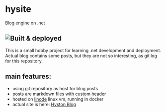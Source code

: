 # hysite
Blog engine on .net


![Built & deployed](https://github.com/ghyston/hysite/workflows/Build%20docker%20image,%20push%20to%20dockerhub,%20deploy%20on%20linode/badge.svg)
-----

This is a small hobby project for learning .net development and deployment. Actual blog contains some posts, but they are not so interesting, as git log for this repository.

## main features:
* using git repository as host for blog posts
* posts are markdown files with custom header
* hosted on [linode](http://linode.com/) linux vm, running in docker
* actual site is here: [Hyston Blog](https://hyston.blog/)

